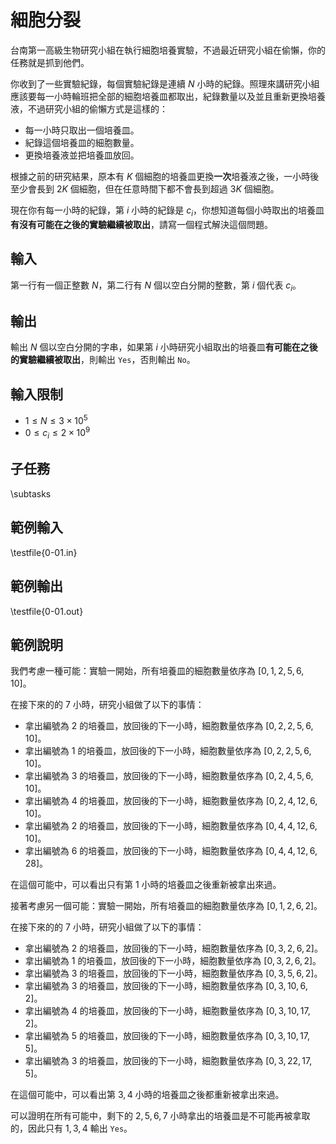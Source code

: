 # 細胞分裂


台南第一高級生物研究小組在執行細胞培養實驗，不過最近研究小組在偷懶，你的任務就是抓到他們。

你收到了一些實驗紀錄，每個實驗紀錄是連續 $N$ 小時的紀錄。照理來講研究小組應該要每一小時輪班把全部的細胞培養皿都取出，紀錄數量以及並且重新更換培養液，不過研究小組的偷懶方式是這樣的：

 - 每一小時只取出一個培養皿。
 - 紀錄這個培養皿的細胞數量。
 - 更換培養液並把培養皿放回。

根據之前的研究結果，原本有 $K$ 個細胞的培養皿更換**一次**培養液之後，一小時後至少會長到 $2K$ 個細胞，但在任意時間下都不會長到超過 $3K$ 個細胞。

現在你有每一小時的紀錄，第 $i$ 小時的紀錄是 $c_i$，你想知道每個小時取出的培養皿**有沒有可能在之後的實驗繼續被取出**，請寫一個程式解決這個問題。


## 輸入
第一行有一個正整數 $N$，第二行有 $N$ 個以空白分開的整數，第 $i$ 個代表 $c_i$。

## 輸出
輸出 $N$ 個以空白分開的字串，如果第 $i$ 小時研究小組取出的培養皿**有可能在之後的實驗繼續被取出**，則輸出 `Yes`，否則輸出 `No`。

## 輸入限制
 - $1 \leq N \leq 3 \times 10^5$
 - $0 \leq c_i \leq 2 \times 10^9$

## 子任務
\subtasks

## 範例輸入
\testfile{0-01.in}

## 範例輸出
\testfile{0-01.out}

## 範例說明

我們考慮一種可能：實驗一開始，所有培養皿的細胞數量依序為 $[0, 1, 2, 5, 6, 10]$。

在接下來的的 $7$ 小時，研究小組做了以下的事情：

- 拿出編號為 $2$ 的培養皿，放回後的下一小時，細胞數量依序為 $[0, 2, 2, 5, 6, 10]$。
- 拿出編號為 $1$ 的培養皿，放回後的下一小時，細胞數量依序為 $[0, 2, 2, 5, 6, 10]$。
- 拿出編號為 $3$ 的培養皿，放回後的下一小時，細胞數量依序為 $[0, 2, 4, 5, 6, 10]$。
- 拿出編號為 $4$ 的培養皿，放回後的下一小時，細胞數量依序為 $[0, 2, 4, 12, 6, 10]$。
- 拿出編號為 $2$ 的培養皿，放回後的下一小時，細胞數量依序為 $[0, 4, 4, 12, 6, 10]$。
- 拿出編號為 $6$ 的培養皿，放回後的下一小時，細胞數量依序為 $[0, 4, 4, 12, 6, 28]$。

在這個可能中，可以看出只有第 $1$ 小時的培養皿之後重新被拿出來過。

接著考慮另一個可能：實驗一開始，所有培養皿的細胞數量依序為 $[0, 1, 2, 6, 2]$。

在接下來的的 $7$ 小時，研究小組做了以下的事情：

- 拿出編號為 $2$ 的培養皿，放回後的下一小時，細胞數量依序為 $[0, 3, 2, 6, 2]$。
- 拿出編號為 $1$ 的培養皿，放回後的下一小時，細胞數量依序為 $[0, 3, 2, 6, 2]$。
- 拿出編號為 $3$ 的培養皿，放回後的下一小時，細胞數量依序為 $[0, 3, 5, 6, 2]$。
- 拿出編號為 $3$ 的培養皿，放回後的下一小時，細胞數量依序為 $[0, 3, 10, 6, 2]$。
- 拿出編號為 $4$ 的培養皿，放回後的下一小時，細胞數量依序為 $[0, 3, 10, 17, 2]$。
- 拿出編號為 $5$ 的培養皿，放回後的下一小時，細胞數量依序為 $[0, 3, 10, 17, 5]$。
- 拿出編號為 $3$ 的培養皿，放回後的下一小時，細胞數量依序為 $[0, 3, 22, 17, 5]$。

在這個可能中，可以看出第 $3, 4$ 小時的培養皿之後都重新被拿出來過。

可以證明在所有可能中，剩下的 $2, 5, 6, 7$ 小時拿出的培養皿是不可能再被拿取的，因此只有 $1, 3, 4$ 輸出 `Yes`。

